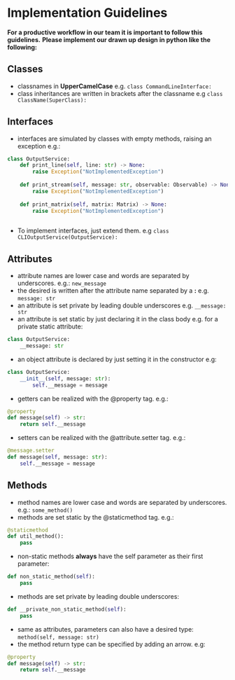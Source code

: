 # Implementation Guidelines
**For a productive workflow in our team it is important to follow this guidelines.**
**Please implement our drawn up design in python like the following:**

## Classes
* classnames in **UpperCamelCase** e.g. `class CommandLineInterface:`
* class inheritances are written in brackets after the classname e.g `class ClassName(SuperClass):`

## Interfaces
* interfaces are simulated by classes with empty methods, raising an exception e.g.:
```Python
class OutputService:
    def print_line(self, line: str) -> None:
        raise Exception("NotImplementedException")
		
    def print_stream(self, message: str, observable: Observable) -> None:
        raise Exception("NotImplementedException")
		
    def print_matrix(self, matrix: Matrix) -> None:
        raise Exception("NotImplementedException")
		
```
* To implement interfaces, just extend them. e.g `class CLIOutputService(OutputService):`

## Attributes
* attribute names are lower case and words are separated by underscores. e.g.: `new_message`
* the desired is written after the attribute name separated by a **:** e.g. `message: str`
* an attribute is set private by leading double underscores e.g. `__message: str`
* an attribute is set static by just declaring it in the class body e.g. for a private static attribute:
```Python
class OutputService:
    __message: str
```
* an object attribute is declared by just setting it in the constructor e.g:
```Python
class OutputService:
    __init__(self, message: str):
        self.__message = message
```
* getters can be realized with the @property tag. e.g.:
```Python
@property
def message(self) -> str:
    return self.__message
```

* setters can be realized with the @attribute.setter tag. e.g.:
```Python
@message.setter
def message(self, message: str):
    self.__message = message
```

## Methods
* method names are lower case and words are separated by underscores. e.g.: `some_method()`
* methods are set static by the @staticmethod tag. e.g.:
```Python
@staticmethod
def util_method():
    pass
```
* non-static methods **always** have the self parameter as their first parameter:
```Python
def non_static_method(self):
    pass
```
* methods are set private by leading double underscores:
```Python
def __private_non_static_method(self):
    pass
```
* same as attributes, parameters can also have a desired type: `method(self, message: str)`
* the method return type can be specified by adding an arrow. e.g:
```Python
@property
def message(self) -> str:
    return self.__message
```
